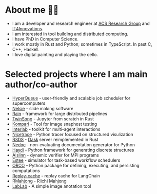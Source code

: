 # About me 🧚‍♀️

* I am a developer and research engineer at [ACS Research Group](https://acsresearch.org/) and [IT4Innovations](https://www.it4i.cz/en).
* I am interested in tool building and distributed computing.
* I have PhD in Computer Science.
* I work mostly in Rust and Python; sometimes in TypeScript. In past C, C++, Haskell.
* I love digital painting and playing the cello.

# Selected projects where I am main author/co-author

* [HyperQueue](https://github.com/it4innovations/hyperqueue) - user-friendly and scalable job scheduler for supercomputers
* [Nelsie](https://github.com/spirali/nelsie) - slide making software
* [Rain](https://github.com/substantic/rain) - framework for large distributed pipelines 
* [TwinSong](https://github.com/spirali/twinsong) - Jupyter from scratch in Rust
* [Kompari](https://github.com/linebender/kompari) - Tool for image snaphost testing
* [Interlab](https://github.com/acsresearch/interlab) - toolkit for multi-agent interactions
* [Nicetrace](https://github.com/spirali/nicetrace) - Python tracer focused on structured visulization
* [RSDS](https://github.com/it4innovations/rsds) - [Dask](https://github.com/dask/distributed/) server reimplemented in Rust
* [Nedoc](https://github.com/spirali/nedoc) - non-evaluating documentation generator for Python
* [Haydi](https://github.com/spirali/haydi) - Python framework for generating discrete structures
* [Aislinn](https://github.com/spirali/aislinn) - dynamic verifier for MPI programs
* [Estee](https://github.com/it4innovations/estee) - simulator for task-based workflow schedulers
* [ORCO](https://github.com/spirali/orco) - Python package for defining, executing, and persisting computations
* [Replay-cache](https://github.com/spirali/replay-cache) - replay cache for LangChain
* [RMahjong](https://github.com/spirali/rmahjong) - Riichi Mahjong
* [LabLab](https://github.com/spirali/lablab) - A simple image anotation tool

